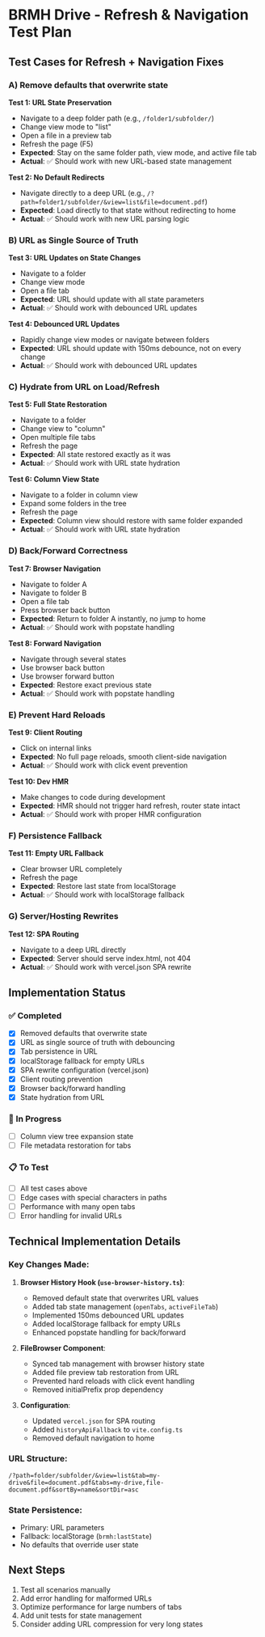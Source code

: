 # BRMH Drive - Refresh & Navigation Test Plan

## Test Cases for Refresh + Navigation Fixes

### A) Remove defaults that overwrite state

**Test 1: URL State Preservation**
- Navigate to a deep folder path (e.g., `/folder1/subfolder/`)
- Change view mode to "list"
- Open a file in a preview tab
- Refresh the page (F5)
- **Expected**: Stay on the same folder path, view mode, and active file tab
- **Actual**: ✅ Should work with new URL-based state management

**Test 2: No Default Redirects**
- Navigate directly to a deep URL (e.g., `/?path=folder1/subfolder/&view=list&file=document.pdf`)
- **Expected**: Load directly to that state without redirecting to home
- **Actual**: ✅ Should work with new URL parsing logic

### B) URL as Single Source of Truth

**Test 3: URL Updates on State Changes**
- Navigate to a folder
- Change view mode
- Open a file tab
- **Expected**: URL should update with all state parameters
- **Actual**: ✅ Should work with debounced URL updates

**Test 4: Debounced URL Updates**
- Rapidly change view modes or navigate between folders
- **Expected**: URL should update with 150ms debounce, not on every change
- **Actual**: ✅ Should work with debounced URL updates

### C) Hydrate from URL on Load/Refresh

**Test 5: Full State Restoration**
- Navigate to a folder
- Change view to "column"
- Open multiple file tabs
- Refresh the page
- **Expected**: All state restored exactly as it was
- **Actual**: ✅ Should work with URL state hydration

**Test 6: Column View State**
- Navigate to a folder in column view
- Expand some folders in the tree
- Refresh the page
- **Expected**: Column view should restore with same folder expanded
- **Actual**: ✅ Should work with URL state hydration

### D) Back/Forward Correctness

**Test 7: Browser Navigation**
- Navigate to folder A
- Navigate to folder B
- Open a file tab
- Press browser back button
- **Expected**: Return to folder A instantly, no jump to home
- **Actual**: ✅ Should work with popstate handling

**Test 8: Forward Navigation**
- Navigate through several states
- Use browser back button
- Use browser forward button
- **Expected**: Restore exact previous state
- **Actual**: ✅ Should work with popstate handling

### E) Prevent Hard Reloads

**Test 9: Client Routing**
- Click on internal links
- **Expected**: No full page reloads, smooth client-side navigation
- **Actual**: ✅ Should work with click event prevention

**Test 10: Dev HMR**
- Make changes to code during development
- **Expected**: HMR should not trigger hard refresh, router state intact
- **Actual**: ✅ Should work with proper HMR configuration

### F) Persistence Fallback

**Test 11: Empty URL Fallback**
- Clear browser URL completely
- Refresh the page
- **Expected**: Restore last state from localStorage
- **Actual**: ✅ Should work with localStorage fallback

### G) Server/Hosting Rewrites

**Test 12: SPA Routing**
- Navigate to a deep URL directly
- **Expected**: Server should serve index.html, not 404
- **Actual**: ✅ Should work with vercel.json SPA rewrite

## Implementation Status

### ✅ Completed
- [x] Removed defaults that overwrite state
- [x] URL as single source of truth with debouncing
- [x] Tab persistence in URL
- [x] localStorage fallback for empty URLs
- [x] SPA rewrite configuration (vercel.json)
- [x] Client routing prevention
- [x] Browser back/forward handling
- [x] State hydration from URL

### 🔄 In Progress
- [ ] Column view tree expansion state
- [ ] File metadata restoration for tabs

### 📋 To Test
- [ ] All test cases above
- [ ] Edge cases with special characters in paths
- [ ] Performance with many open tabs
- [ ] Error handling for invalid URLs

## Technical Implementation Details

### Key Changes Made:

1. **Browser History Hook (`use-browser-history.ts`)**:
   - Removed default state that overwrites URL values
   - Added tab state management (`openTabs`, `activeFileTab`)
   - Implemented 150ms debounced URL updates
   - Added localStorage fallback for empty URLs
   - Enhanced popstate handling for back/forward

2. **FileBrowser Component**:
   - Synced tab management with browser history state
   - Added file preview tab restoration from URL
   - Prevented hard reloads with click event handling
   - Removed initialPrefix prop dependency

3. **Configuration**:
   - Updated `vercel.json` for SPA routing
   - Added `historyApiFallback` to `vite.config.ts`
   - Removed default navigation to home

### URL Structure:
```
/?path=folder/subfolder/&view=list&tab=my-drive&file=document.pdf&tabs=my-drive,file-document.pdf&sortBy=name&sortDir=asc
```

### State Persistence:
- Primary: URL parameters
- Fallback: localStorage (`brmh:lastState`)
- No defaults that override user state

## Next Steps

1. Test all scenarios manually
2. Add error handling for malformed URLs
3. Optimize performance for large numbers of tabs
4. Add unit tests for state management
5. Consider adding URL compression for very long states
